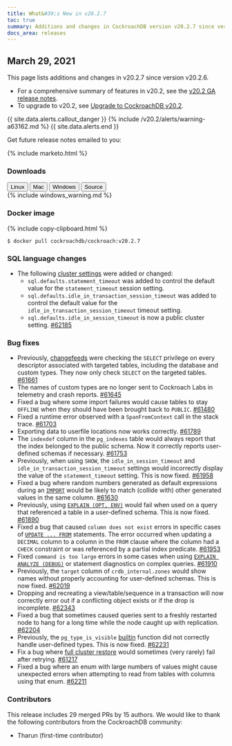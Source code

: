 ```yaml
---
title: What&#39;s New in v20.2.7
toc: true
summary: Additions and changes in CockroachDB version v20.2.7 since version v20.2.6
docs_area: releases 
---
```


## March 29, 2021

This page lists additions and changes in v20.2.7 since version v20.2.6.

- For a comprehensive summary of features in v20.2, see the [v20.2 GA release notes](v20.2.0.html).
- To upgrade to v20.2, see [Upgrade to CockroachDB v20.2](../v20.2/upgrade-cockroach-version.html).

{{ site.data.alerts.callout_danger }}
{%  include /v20.2/alerts/warning-a63162.md %}
{{ site.data.alerts.end }}

Get future release notes emailed to you:

{%  include marketo.html %}

### Downloads

<div id="os-tabs" class="clearfix">
    <a href="https://binaries.cockroachdb.com/cockroach-v20.2.7.linux-amd64.tgz"><button id="linux" data-eventcategory="linux-binary-release-notes">Linux</button></a>
    <a href="https://binaries.cockroachdb.com/cockroach-v20.2.7.darwin-10.9-amd64.tgz"><button id="mac" data-eventcategory="mac-binary-release-notes">Mac</button></a>
    <a href="https://binaries.cockroachdb.com/cockroach-v20.2.7.windows-6.2-amd64.zip"><button id="windows" data-eventcategory="windows-binary-release-notes">Windows</button></a>
    <a href="https://binaries.cockroachdb.com/cockroach-v20.2.7.src.tgz"><button id="source" data-eventcategory="source-release-notes">Source</button></a>
</div>

<section class="filter-content" data-scope="windows">
{%  include windows_warning.md %}
</section>

### Docker image

{%  include copy-clipboard.html %}
~~~shell
$ docker pull cockroachdb/cockroach:v20.2.7
~~~

### SQL language changes

- The following [cluster settings](../v20.2/cluster-settings.html) were added or changed:
  - `sql.defaults.statement_timeout` was added to control the default value for the `statement_timeout` session setting.
  - `sql.defaults.idle_in_transaction_session_timeout` was added to control the default value for the `idle_in_transaction_session_timeout` timeout setting.
  - `sql.defaults.idle_in_session_timeout` is now a public cluster setting. [#62185][#62185]

### Bug fixes

- Previously, [changefeeds](../v20.2/stream-data-out-of-cockroachdb-using-changefeeds.html) were checking the `SELECT` privilege on every descriptor associated with targeted tables, including the database and custom types. They now only check `SELECT` on the targeted tables. [#61661][#61661]
- The names of custom types are no longer sent to Cockroach Labs in telemetry and crash reports. [#61645][#61645]
- Fixed a bug where some import failures would cause tables to stay `OFFLINE` when they should have been brought back to `PUBLIC`. [#61480][#61480]
- Fixed a runtime error observed with a `SpanFromContext` call in the stack trace. [#61703][#61703]
- Exporting data to userfile locations now works correctly. [#61789][#61789]
- The `indexdef` column in the `pg_indexes` table would always report that the index belonged to the public schema. Now it correctly reports user-defined schemas if necessary. [#61753][#61753]
- Previously, when using `SHOW`, the `idle_in_session_timeout` and `idle_in_transaction_session_timeout` settings would incorrectly display the value of the `statement_timeout` setting. This is now fixed. [#61958][#61958]
- Fixed a bug where random numbers generated as default expressions during an [`IMPORT`](../v20.2/import.html) would be likely to match (collide with) other generated values in the same column. [#61630][#61630]
- Previously, using [`EXPLAIN (OPT, ENV)`](../v20.2/explain.html) would fail when used on a query that referenced a table in a user-defined schema. This is now fixed. [#61890][#61890]
- Fixed a bug that caused `column does not exist` errors in specific cases of [`UPDATE ... FROM`](../v20.2/update.html) statements. The error occurred when updating a `DECIMAL` column to a column in the `FROM` clause where the column had a `CHECK` constraint or was referenced by a partial index predicate. [#61953][#61953]
- Fixed `command is too large` errors in some cases when using [`EXPLAIN ANALYZE (DEBUG)`](../v20.2/explain-analyze.html) or statement diagnostics on complex queries. [#61910][#61910]
- Previously, the `target` column of `crdb_internal.zones` would show names without properly accounting for user-defined schemas. This is now fixed. [#62019][#62019]
- Dropping and recreating a view/table/sequence in a transaction will now correctly error out if a conflicting object exists or if the drop is incomplete. [#62343][#62343]
- Fixed a bug that sometimes caused queries sent to a freshly restarted node to hang for a long time while the node caught up with replication. [#62204][#62204]
- Previously, the `pg_type_is_visible` [builtin](../v20.2/functions-and-operators.html#built-in-functions) function did not correctly handle user-defined types. This is now fixed. [#62231][#62231]
- Fix a bug where [full cluster restore](../v20.2/restore.html#full-cluster) would sometimes (very rarely) fail after retrying. [#61217][#61217]
- Fixed a bug where an enum with large numbers of values might cause unexpected errors when attempting to read from tables with columns using that enum. [#62211][#62211]

### Contributors

This release includes 29 merged PRs by 15 authors.
We would like to thank the following contributors from the CockroachDB community:

- Tharun (first-time contributor)

[#61217]: https://github.com/cockroachdb/cockroach/pull/61217
[#61480]: https://github.com/cockroachdb/cockroach/pull/61480
[#61603]: https://github.com/cockroachdb/cockroach/pull/61603
[#61630]: https://github.com/cockroachdb/cockroach/pull/61630
[#61645]: https://github.com/cockroachdb/cockroach/pull/61645
[#61661]: https://github.com/cockroachdb/cockroach/pull/61661
[#61703]: https://github.com/cockroachdb/cockroach/pull/61703
[#61753]: https://github.com/cockroachdb/cockroach/pull/61753
[#61789]: https://github.com/cockroachdb/cockroach/pull/61789
[#61890]: https://github.com/cockroachdb/cockroach/pull/61890
[#61910]: https://github.com/cockroachdb/cockroach/pull/61910
[#61953]: https://github.com/cockroachdb/cockroach/pull/61953
[#61958]: https://github.com/cockroachdb/cockroach/pull/61958
[#62019]: https://github.com/cockroachdb/cockroach/pull/62019
[#62185]: https://github.com/cockroachdb/cockroach/pull/62185
[#62204]: https://github.com/cockroachdb/cockroach/pull/62204
[#62211]: https://github.com/cockroachdb/cockroach/pull/62211
[#62231]: https://github.com/cockroachdb/cockroach/pull/62231
[#62343]: https://github.com/cockroachdb/cockroach/pull/62343
[91048a186]: https://github.com/cockroachdb/cockroach/commit/91048a186
